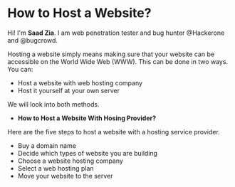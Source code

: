 # How to Host a Website?

Hi! I'm **Saad Zia**. I am web penetration tester and bug hunter @Hackerone and @bugcrowd.

Hosting a website simply means making sure that your website can be accessible on the World Wide Web (WWW). This can be done in two ways. You can: 
   - Host a website with web hosting company
   - Host it yourself at your own server
 
 We will look into both methods.
 
 - **How to Host a Website With Hosing Provider?**
 
 Here are the five steps to host a website with a hosting service provider.
   - Buy a domain name
   - Decide which types of website you are building
   - Choose a website hosting company
   - Select a web hosting plan
   - Move your website to the server
